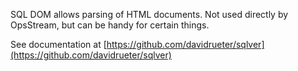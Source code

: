 SQL DOM allows parsing of HTML documents.  Not used directly by OpsStream, but can be handy for certain things.

See documentation at [https://github.com/davidrueter/sqlver](https://github.com/davidrueter/sqlver)